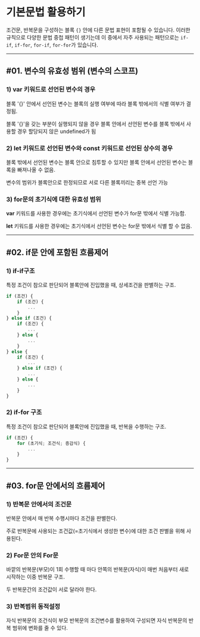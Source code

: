 # 기본문법 활용하기

조건문, 반복문을 구성하는 블록 `{}` 안에 다른 문법 표현이 포함될 수 있습니다. 이러한 규칙으로 다양한 문법 중첩 패턴이 생기는데 이 중에서 자주 사용되는 패턴으로는 `if-if`, `if-for`, `for-if`, `for-for`가 있습니다.

---

## #01. 변수의 유효성 범위 (변수의 스코프)

### 1) **var** 키워드로 선언된 변수의 경우

블록 '{}' 안에서 선언된 변수는 블록의 실행 여부에 따라 블록 밖에서의 식별 여부가 결정됨.

블록 '{}'을 갖는 부분이 실행되지 않을 경우 블록 안에서 선언된 변수를 블록 밖에서 사용할 경우 할당되지 않은 undefined가 됨

### 2) **let** 키워드로 선언된 변수와 **const** 키워드로 선언된 상수의 경우

블록 밖에서 선언된 변수는 블록 안으로 침투할 수 있지만 블록 안에서 선언된 변수는 블록을 빠져나올 수 없음.

변수의 범위가 블록안으로 한정되므로 서로 다른 블록끼리는 중복 선언 가능


### 3) for문의 초기식에 대한 유효성 범위

**var** 키워드를 사용한 경우에는 초기식에서 선언된 변수가 for문 밖에서 식별 가능함.

**let** 키워드를 사용한 경우에는 초기식에서 선언된 변수는 for문 밖에서 식별 할 수 없음.


---


## #02. if문 안에 포함된 흐름제어

### 1) if-if구조

특정 조건이 참으로 판단되어 블록안에 진입했을 때, 상세조건을 판별하는 구조.

```js
if (조건) {
    if (조건) {
        ...
    }
} else if (조건) {
    if (조건) {
        ...   
    } else {
        ...
    }
} else {
    if (조건) {
        ...
    } else if (조건) {
        ...
    } else {
        ...
    }
}
```

### 2) if-for 구조

특정 조건이 참으로 판단되어 블록안에 진입했을 때, 반복을 수행하는 구조.

```js
if (조건) {
    for (초기식; 조건식; 증감식) {
        ...
    }
}
```


---


## #03. for문 안에서의 흐름제어

### 1) 반복문 안에서의 조건문

반복문 안에서 매 반복 수행시마다 조건을 판별한다. 

주로 반복문에 사용되는 조건값(=초기식에서 생성한 변수)에 대한 조건 판별을 위해 사용된다.


### 2) For문 안의 For문

바깥의 반복문(부모)이 1회 수행할 때 마다 안쪽의 반복문(자식)이 매번 처음부터 새로 시작하는 이중 반복문 구조.

두 반복문간의 조건값이 서로 달라야 한다.

### 3) 반복범위 동적설정

자식 반복문의 조건식이 부모 반복문의 조건변수를 활용하여 구성되면 자식 반복문의 반복 범위에 변화를 줄 수 있다.
